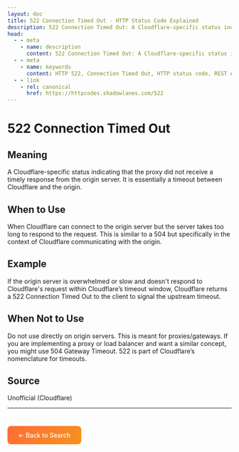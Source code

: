```yaml
---
layout: doc
title: 522 Connection Timed Out - HTTP Status Code Explained
description: 522 Connection Timed Out: A Cloudflare-specific status indicating that the proxy did not receive a timely response from the origin server. It is essentially a timeout...
head:
  - - meta
    - name: description
      content: 522 Connection Timed Out: A Cloudflare-specific status indicating that the proxy did not receive a timely response from the origin server. It is essentially a timeout...
  - - meta
    - name: keywords
      content: HTTP 522, Connection Timed Out, HTTP status code, REST API, web development
  - - link
    - rel: canonical
      href: https://httpcodes.shadowlanes.com/522
---
```


<script setup>
const structuredData = {
  "@context": "https://schema.org",
  "@type": "TechArticle",
  "headline": "522 Connection Timed Out - HTTP Status Code",
  "description": "A Cloudflare-specific status indicating that the proxy did not receive a timely response from the origin server. It is essentially a timeout between Cloudflare and the origin.",
  "url": "https://httpcodes.shadowlanes.com/522",
  "keywords": "HTTP 522, Connection Timed Out, HTTP status code",
  "articleBody": "A Cloudflare-specific status indicating that the proxy did not receive a timely response from the origin server. It is essentially a timeout between Cloudflare and the origin. When Cloudflare can connect to the origin server but the server takes too long to respond to the request. This is similar to a 504 but specifically in the context of Cloudflare communicating with the origin.",
  "publisher": {
    "@type": "Organization",
    "name": "HTTP Codes Explainer"
  }
}
</script>

<script type="application/ld+json" v-html="JSON.stringify(structuredData)"></script>

# 522 Connection Timed Out

## Meaning

A Cloudflare-specific status indicating that the proxy did not receive a timely response from the origin server. It is essentially a timeout between Cloudflare and the origin.

## When to Use

When Cloudflare can connect to the origin server but the server takes too long to respond to the request. This is similar to a 504 but specifically in the context of Cloudflare communicating with the origin.

## Example

If the origin server is overwhelmed or slow and doesn't respond to Cloudflare's request within Cloudflare’s timeout window, Cloudflare returns a 522 Connection Timed Out to the client to signal the upstream timeout.

## When Not to Use

Do not use directly on origin servers. This is meant for proxies/gateways. If you are implementing a proxy or load balancer and want a similar concept, you might use 504 Gateway Timeout. 522 is part of Cloudflare’s nomenclature for timeouts.

## Source

Unofficial (Cloudflare)

---

<div style="margin-top: 40px;">
  <a href="/" style="display: inline-block; padding: 12px 24px; background: linear-gradient(135deg, #ff6b35, #f7931e); color: white; text-decoration: none; border-radius: 8px; font-weight: 500;">← Back to Search</a>
</div>
